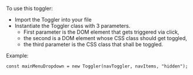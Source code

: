 To use this toggler:

- Import the Toggler into your file
- Instantiate the Toggler class with 3 parameters.
  - First parameter is the DOM element that gets triggered via click,
  - the second is a DOM element whose CSS class  should get toggled,
  - the third parameter is the CSS class that shall be toggled.

Example:
```
const mainMenuDropdown = new Toggler(navToggler, navItems, "hidden");
```
